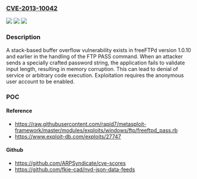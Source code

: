 ### [CVE-2013-10042](https://cve.mitre.org/cgi-bin/cvename.cgi?name=CVE-2013-10042)
![](https://img.shields.io/static/v1?label=Product&message=freeFTPd&color=blue)
![](https://img.shields.io/static/v1?label=Version&message=*%20&color=brightgreen)
![](https://img.shields.io/static/v1?label=Vulnerability&message=CWE-121%20Stack-based%20Buffer%20Overflow&color=brightgreen)

### Description

A stack-based buffer overflow vulnerability exists in freeFTPd version 1.0.10 and earlier in the handling of the FTP PASS command. When an attacker sends a specially crafted password string, the application fails to validate input length, resulting in memory corruption. This can lead to denial of service or arbitrary code execution. Exploitation requires the anonymous user account to be enabled.

### POC

#### Reference
- https://raw.githubusercontent.com/rapid7/metasploit-framework/master/modules/exploits/windows/ftp/freeftpd_pass.rb
- https://www.exploit-db.com/exploits/27747

#### Github
- https://github.com/ARPSyndicate/cve-scores
- https://github.com/fkie-cad/nvd-json-data-feeds

